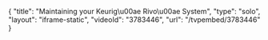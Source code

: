 {
    "title": "Maintaining your Keurig\u00ae Rivo\u00ae System",
    "type": "solo",
    "layout": "iframe-static",
    "videoId": "3783446",
    "url": "\/tvpembed\/3783446"
}